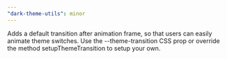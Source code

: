 ```yaml
---
"dark-theme-utils": minor
---
```


Adds a default transition after animation frame, so that users can easily animate theme switches. Use the --theme-transition CSS prop or override the method setupThemeTransition to setup your own.
